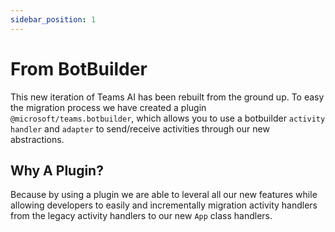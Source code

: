 ```yaml
---
sidebar_position: 1
---
```


# From BotBuilder

This new iteration of Teams AI has been rebuilt from the ground up. To easy the migration process
we have created a plugin `@microsoft/teams.botbuilder`, which allows you to use a botbuilder `activity handler`
and `adapter` to send/receive activities through our new abstractions.

## Why A Plugin?

Because by using a plugin we are able to leveral all our new features while allowing developers to easily and incrementally
migration activity handlers from the legacy activity handlers to our new `App` class handlers.